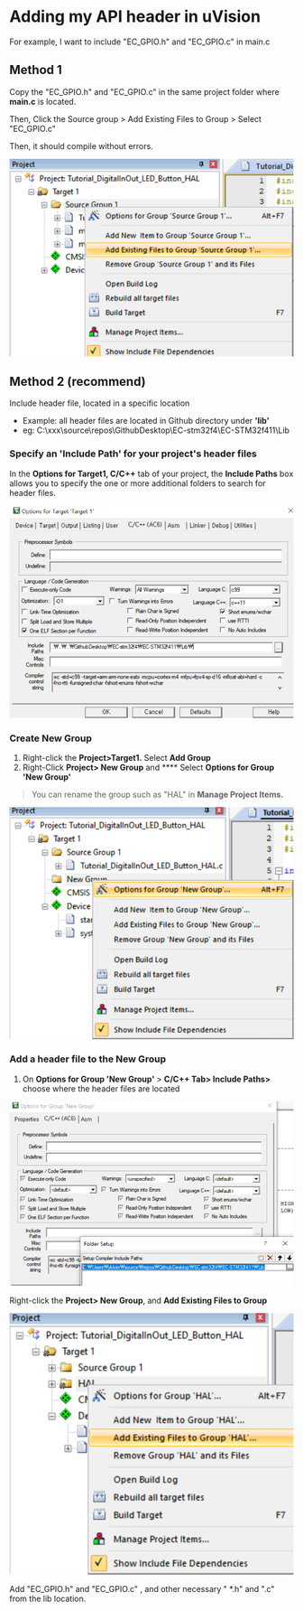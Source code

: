 # Adding my API header in uVision

For example, I want to include "EC\_GPIO.h" and "EC\_GPIO.c" in main.c

## Method 1

Copy the "EC\_GPIO.h" and "EC\_GPIO.c" in the same project folder where **main.c** is located.

Then, Click the Source group > Add Existing Files to Group > Select "EC\_GPIO.c"

Then, it should compile without errors.

![](<../../../.gitbook/assets/image (46).png>)

## Method 2 (recommend)

Include header file, located in a specific location

* Example: all header files are located in Github directory under **'lib'**
* eg: C:\xxx\source\repos\GithubDesktop\EC-stm32f4\EC-STM32f411\Lib

### **Specify an 'Include Path' for your project's header files**

In the **Options for Target1, C/C++** tab of your project, the **Include Paths** box allows you to specify the one or more additional folders to search for header files.

![](<../../../.gitbook/assets/image (45).png>)

### **Create New Group**

1. Right-click the **Project>Target1.** Select **Add Group**
2. Right-Click **Project> New Group** and \*\*\*\* Select **Options for Group 'New Group'**

> You can rename the group such as "HAL" in **Manage Project Items.**

![](<../../../.gitbook/assets/image (48).png>)

### **Add a header file to the New Group**

1. On **Options for Group 'New Group'** > **C/C++ Tab> Include Paths>** choose where the header files are located

![](<../../../.gitbook/assets/image (47).png>)

Right-click the **Project> New Group**, and **Add Existing Files to Group**

![](<../../../.gitbook/assets/image (44).png>)

Add "EC\_GPIO.h" and "EC\_GPIO.c" , and other necessary " \*.h" and ".c" from the lib location.

